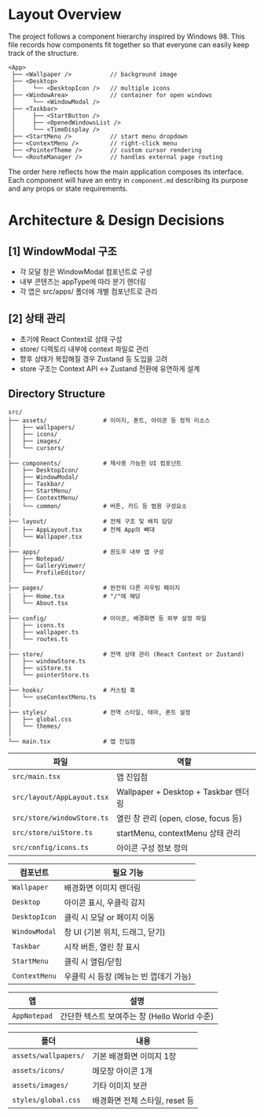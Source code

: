 # Layout Overview

The project follows a component hierarchy inspired by Windows 98.
This file records how components fit together so that everyone can easily keep
track of the structure.

```
<App>
 ├── <Wallpaper />           // background image
 ├── <Desktop>
 │     └── <DesktopIcon />   // multiple icons
 ├── <WindowArea>            // container for open windows
 │     └── <WindowModal />
 ├── <Taskbar>
 │     ├── <StartButton />
 │     ├── <OpenedWindowsList />
 │     └── <TimeDisplay />
 ├── <StartMenu />           // start menu dropdown
 ├── <ContextMenu />         // right-click menu
 ├── <PointerTheme />        // custom cursor rendering
 └── <RouteManager />        // handles external page routing
```

The order here reflects how the main application composes its interface. Each
component will have an entry in `component.md` describing its purpose and any
props or state requirements.

# Architecture & Design Decisions

## [1] WindowModal 구조
- 각 모달 창은 WindowModal 컴포넌트로 구성
- 내부 콘텐츠는 appType에 따라 분기 렌더링
- 각 앱은 src/apps/ 폴더에 개별 컴포넌트로 관리

## [2] 상태 관리
- 초기에 React Context로 상태 구성
- store/ 디렉토리 내부에 context 파일로 관리
- 향후 상태가 복잡해질 경우 Zustand 등 도입을 고려
- store 구조는 Context API ↔️ Zustand 전환에 유연하게 설계

## Directory Structure

```
src/
├── assets/                # 이미지, 폰트, 아이콘 등 정적 리소스
│   ├── wallpapers/
│   ├── icons/
│   ├── images/
│   └── cursors/
│
├── components/            # 재사용 가능한 UI 컴포넌트
│   ├── DesktopIcon/
│   ├── WindowModal/
│   ├── Taskbar/
│   ├── StartMenu/
│   ├── ContextMenu/
│   └── common/            # 버튼, 카드 등 범용 구성요소
│
├── layout/                # 전체 구조 및 배치 담당
│   ├── AppLayout.tsx      # 전체 App의 뼈대
│   └── Wallpaper.tsx
│
├── apps/                  # 윈도우 내부 앱 구성
│   ├── Notepad/
│   ├── GalleryViewer/
│   └── ProfileEditor/
│
├── pages/                 # 완전히 다른 라우팅 페이지
│   ├── Home.tsx           # "/"에 해당
│   └── About.tsx
│
├── config/                # 아이콘, 배경화면 등 외부 설정 파일
│   ├── icons.ts
│   ├── wallpaper.ts
│   └── routes.ts
│
├── store/                 # 전역 상태 관리 (React Context or Zustand)
│   ├── windowStore.ts
│   ├── uiStore.ts
│   └── pointerStore.ts
│
├── hooks/                 # 커스텀 훅
│   └── useContextMenu.ts
│
├── styles/                # 전역 스타일, 테마, 폰트 설정
│   ├── global.css
│   └── themes/
│
└── main.tsx               # 앱 진입점
```

| 파일 | 역할 |
| -------------------------- | --------------------------------- |
| `src/main.tsx` | 앱 진입점 |
| `src/layout/AppLayout.tsx` | Wallpaper + Desktop + Taskbar 렌더링 |
| `src/store/windowStore.ts` | 열린 창 관리 (open, close, focus 등) |
| `src/store/uiStore.ts` | startMenu, contextMenu 상태 관리 |
| `src/config/icons.ts` | 아이콘 구성 정보 정의 |

| 컴포넌트 | 필요 기능 |
| ------------- | ----------------------- |
| `Wallpaper` | 배경화면 이미지 렌더링 |
| `Desktop` | 아이콘 표시, 우클릭 감지 |
| `DesktopIcon` | 클릭 시 모달 or 페이지 이동 |
| `WindowModal` | 창 UI (기본 위치, 드래그, 닫기) |
| `Taskbar` | 시작 버튼, 열린 창 표시 |
| `StartMenu` | 클릭 시 열림/닫힘 |
| `ContextMenu` | 우클릭 시 등장 (메뉴는 빈 껍데기 가능) |

| 앱 | 설명 |
| ------------ | ------------------------------- |
| `AppNotepad` | 간단한 텍스트 보여주는 창 (Hello World 수준) |

| 폴더 | 내용 |
| -------------------- | -------------------- |
| `assets/wallpapers/` | 기본 배경화면 이미지 1장 |
| `assets/icons/` | 메모장 아이콘 1개 |
| `assets/images/` | 기타 이미지 보관 |
| `styles/global.css` | 배경화면 전체 스타일, reset 등 |

